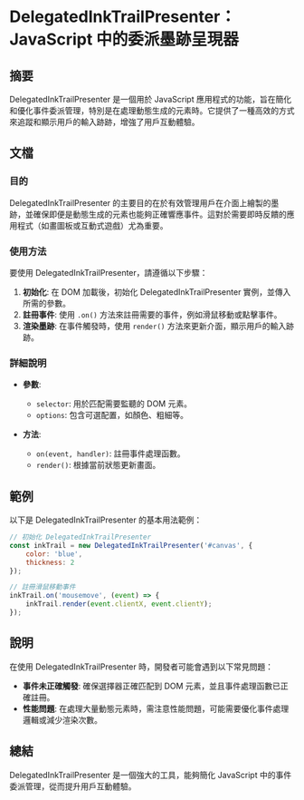 <!--
Meta Description: # DelegatedInkTrailPresenter：JavaScript 中的委派墨跡呈現器 ## 摘要 DelegatedInkTrailPresenter 是一個用於 JavaScript 應用程式的功能，旨在簡化和優化事件委派管理，特別是在處理動態生成的元素時。它提供了一種高效的方式來追...
Meta Keywords: delegatedinktrailpresenter, javascript, event, 初始化, dom
-->

# DelegatedInkTrailPresenter：JavaScript 中的委派墨跡呈現器

## 摘要
DelegatedInkTrailPresenter 是一個用於 JavaScript 應用程式的功能，旨在簡化和優化事件委派管理，特別是在處理動態生成的元素時。它提供了一種高效的方式來追蹤和顯示用戶的輸入跡跡，增強了用戶互動體驗。

## 文檔
### 目的
DelegatedInkTrailPresenter 的主要目的在於有效管理用戶在介面上繪製的墨跡，並確保即便是動態生成的元素也能夠正確響應事件。這對於需要即時反饋的應用程式（如畫圖板或互動式遊戲）尤為重要。

### 使用方法
要使用 DelegatedInkTrailPresenter，請遵循以下步驟：

1. **初始化**: 在 DOM 加載後，初始化 DelegatedInkTrailPresenter 實例，並傳入所需的參數。
2. **註冊事件**: 使用 `.on()` 方法來註冊需要的事件，例如滑鼠移動或點擊事件。
3. **渲染墨跡**: 在事件觸發時，使用 `render()` 方法來更新介面，顯示用戶的輸入跡跡。

### 詳細說明
- **參數**: 
  - `selector`: 用於匹配需要監聽的 DOM 元素。
  - `options`: 包含可選配置，如顏色、粗細等。

- **方法**:
  - `on(event, handler)`: 註冊事件處理函數。
  - `render()`: 根據當前狀態更新畫面。

## 範例
以下是 DelegatedInkTrailPresenter 的基本用法範例：

```javascript
// 初始化 DelegatedInkTrailPresenter
const inkTrail = new DelegatedInkTrailPresenter('#canvas', {
    color: 'blue',
    thickness: 2
});

// 註冊滑鼠移動事件
inkTrail.on('mousemove', (event) => {
    inkTrail.render(event.clientX, event.clientY);
});
```

## 說明
在使用 DelegatedInkTrailPresenter 時，開發者可能會遇到以下常見問題：

- **事件未正確觸發**: 確保選擇器正確匹配到 DOM 元素，並且事件處理函數已正確註冊。
- **性能問題**: 在處理大量動態元素時，需注意性能問題，可能需要優化事件處理邏輯或減少渲染次數。

## 總結
DelegatedInkTrailPresenter 是一個強大的工具，能夠簡化 JavaScript 中的事件委派管理，從而提升用戶互動體驗。